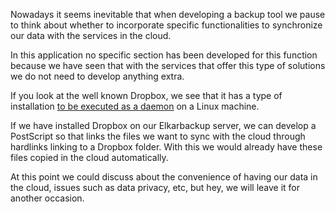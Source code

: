 Nowadays it seems inevitable that when developing a backup tool we pause to think about whether to incorporate specific functionalities to synchronize our data with the services in the cloud.

In this application no specific section has been developed for this function because we have seen that with the services that offer this type of solutions we do not need to develop anything extra.

If you look at the well known Dropbox, we see that it has a type of installation [to be executed as a daemon](https://www.dropbox.com/install-linux) on a Linux machine.

If we have installed Dropbox on our Elkarbackup server, we can develop a PostScript so that  links the files we want to sync with the cloud through hardlinks linking to a Dropbox folder. With this we would already have these files copied in the cloud automatically.

At this point we could discuss about the convenience of having our data in the cloud, issues such as data privacy, etc, but hey, we will leave it for another occasion.

